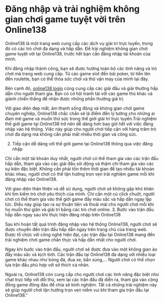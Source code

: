 #  Đăng nhập và trải nghiệm không gian chơi game tuyệt vời trên Online138
 
 Online138 là một trang web cung cấp các dịch vụ giải trí trực tuyến, trong đó có các trò chơi đa dạng và hấp dẫn. Để trải nghiệm không gian chơi game tuyệt vời tại Online138, trước hết bạn cần đăng nhập tài khoản của mình.
 
 Khi đăng nhập thành công, bạn sẽ được hưởng toàn bộ các tính năng và trò chơi mà trang web cung cấp. Từ các game slot đến bài poker, từ tiến lên đến roulette, bạn có thể thỏa sức chơi và thử vận may của mình tại đây.
 
 Bên cạnh đó, [online138 login](https://online138.cc) cũng cung cấp các giải đấu và giải thưởng hấp dẫn cho người tham gia. Bạn có cơ hội tranh tài với các game thủ khác và giành chiến thắng để nhận được những phần thưởng giá trị.
 
 Với giao diện đẹp mắt, âm thanh sống động và không gian chơi game chuyên nghiệp, Online138 chắc chắn sẽ là điểm đến lý tưởng cho những ai đam mê game và muốn thử sức trong thế giới giải trí trực tuyến.Trải nghiệm thế giới game tại Online138 trở nên dễ dàng hơn bao giờ hết với việc đăng nhập vào hệ thống. Việc này giúp cho người chơi tiếp cận với hàng trăm trò chơi đa dạng mà không cần phải mất nhiều thời gian và công sức.
 
 2. Tiếp cận dễ dàng với thế giới game tại Online138 thông qua việc đăng nhập
 
 Chỉ cần một tài khoản duy nhất, người chơi có thể tham gia vào các trận đấu hấp dẫn, tham gia vào các giải đấu sôi động và thậm chí tham gia vào các sự kiện đặc biệt. Không cần phải tốn thêm thời gian để tạo nhiều tài khoản khác nhau, người chơi có thể tận hưởng trọn vẹn trải nghiệm game mỗi khi đăng nhập vào Online138.
 
 Với giao diện thân thiện và dễ sử dụng, người chơi sẽ không gặp khó khăn khi tìm kiếm trò chơi yêu thích của mình. Chỉ cần một cú click chuột, người chơi có thể tham gia vào thế giới game đầy màu sắc và hấp dẫn ngay lập tức. Điều này giúp tạo ra sự thuận tiện và thoải mái cho người chơi mỗi khi họ muốn thư giãn và giải trí bằng các trò chơi online. 3. Bước vào trận đấu hấp dẫn ngay sau khi thực hiện đăng nhập trên Online138
 
 Sau khi hoàn tất quá trình đăng nhập vào hệ thống Online138, người chơi sẽ được chuyển đến trận đấu hấp dẫn ngay trên trang chủ của trang web. Được tổ chức với công nghệ hiện đại, các trận đấu tại Online138 mang đến trải nghiệm chơi game chân thực và hấp dẫn nhất cho người chơi.
 
 Ngay khi bước vào trận đấu, người chơi sẽ được đưa vào một không gian ảo đầy màu sắc và kịch tính. Các trận đấu tại Online138 đa dạng với nhiều loại game khác nhau như bóng đá, đua xe, bắn súng,... Người chơi có thể chọn lựa trận đấu phù hợp với sở thích cá nhân.
 
 Ngoài ra, Online138 còn cung cấp cho người chơi các tính năng đặc biệt như chat trực tiếp với đối thủ, xem lại các trận đấu đã diễn ra, tham gia vào cộng đồng game đông đảo để chia sẻ kinh nghiệm. Tất cả những trải nghiệm này sẽ giúp người chơi tận hưởng trọn vẹn niềm vui khi tham gia trận đấu tại Online138."